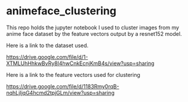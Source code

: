 # animeface_clustering

This repo holds the jupyter notebook I used to cluster images from my anime face dataset by the feature vectors output by a resnet152 model.

Here is a link to the dataset used.

https://drive.google.com/file/d/1-XTMLUhHhkwBvRy8l4hwCnkEcnjKmB4s/view?usp=sharing

Here is a link to the feature vectors used for clustering

https://drive.google.com/file/d/1183Rmy0rqB-nqhLjIjqG4hcmd2tpjGLm/view?usp=sharing
